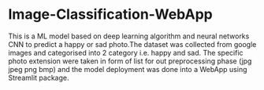 # Image-Classification-WebApp
This is a ML model based on deep learning algorithm and neural networks CNN to predict a happy or sad photo.The dataset was collected from google images and categorised into 2 category i.e. happy and sad. The specific photo extension were taken in form of list for out preprocessing phase (jpg jpeg png bmp) and the model deployment was done into a WebApp using Streamlit package.
